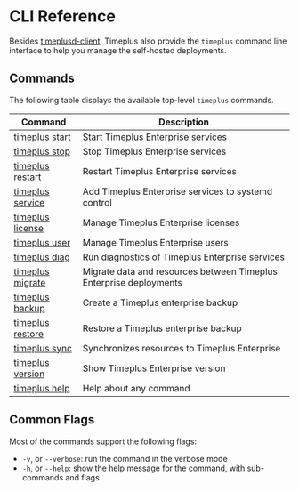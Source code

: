 # CLI Reference

Besides [timeplusd-client](/timeplusd-client), Timeplus also provide the `timeplus` command line interface to help you manage the self-hosted deployments.

## Commands

The following table displays the available top-level `timeplus` commands.

| Command                      | Description       |
| ----------------------------- | ---------- |
| [timeplus start](/cli-start)             | Start Timeplus Enterprise services    |
| [timeplus stop](/cli-stop)             | Stop Timeplus Enterprise services    |
| [timeplus restart](/cli-restart)             | Restart Timeplus Enterprise services    |
| [timeplus service](/cli-service)             | Add Timeplus Enterprise services to systemd control  |
| [timeplus license](/cli-license)             |Manage Timeplus Enterprise licenses|
| [timeplus user](/cli-user)             |Manage Timeplus Enterprise users|
| [timeplus diag](/cli-diag)             |Run diagnostics of Timeplus Enterprise services|
| [timeplus migrate](/cli-migrate) | Migrate data and resources between Timeplus Enterprise deployments |
| [timeplus backup](/cli-backup)             |Create a Timeplus enterprise backup|
| [timeplus restore](/cli-backup)             |Restore a Timeplus enterprise backup|
| [timeplus sync](/cli-sync)             |Synchronizes resources to Timeplus Enterprise|
| [timeplus version](/cli-version)             |Show Timeplus Enterprise version|
| [timeplus help](/cli-help)             |Help about any command|

## Common Flags

Most of the commands support the following flags:
* `-v`, or `--verbose`: run the command in the verbose mode
* `-h`, or `--help`: show the help message for the command, with sub-commands and flags.
